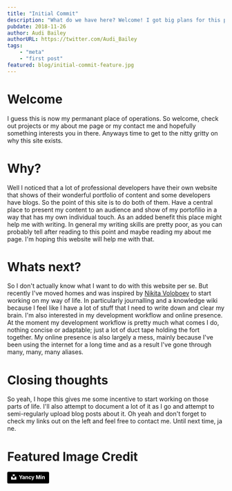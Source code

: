 ```yaml
---
title: "Initial Commit"
description: "What do we have here? Welcome! I got big plans for this place."
pubdate: 2018-11-26
author: Audi Bailey
authorURL: https://twitter.com/Audi_Bailey
tags:
    - "meta"
    - "first post"
featured: blog/initial-commit-feature.jpg
---
```


# Welcome

I guess this is now my permanant place of operations. So welcome, check out
projects or my about me page or my contact me and hopefully something interests
you in there. Anyways time to get to the nitty gritty on why this site exists.

# Why?

Well I noticed that a lot of professional developers have their own website that
shows of their wonderful portfolio of content and some developers have blogs. So
the point of this site is to do both of them. Have a central place to present my
content to an audience and show of my portofilio in a way that has my own
individual touch. As an added benefit this place might help me with writing. In
general my writing skills are pretty poor, as you can probably tell after
reading to this point and maybe reading my about me page. I'm hoping this
website will help me with that.

# Whats next?
So I don't actually know what I want to do with this website per se. But
recently I've moved homes and was inspired by [Nikita
Voloboev](https://nikitavoloboev.xyz) to start working on my way of life. In
particularly journalling and a knowledge wiki because I feel like I have a lot
of stuff that I need to write down and clear my brain. I'm also interested in my
development workflow and online presence. At the moment my development workflow
is pretty much what comes I do, nothing concise or adaptable; just a lot of
duct tape holding the fort together. My online presence is also largely a mess,
mainly because I've been using the internet for a long time and as a result I've
gone through many, many, many aliases. 

# Closing thoughts
So yeah, I hope this gives me some incentive to start working on those parts of
 life. I'll also attempt to document a lot of it as I go and attempt to 
 semi-regularly upload blog posts about it. Oh yeah and don't forget to check my
 links out on the left and feel free to contact me. Until next time, ja ne.
 

# Featured Image Credit 
<a style="background-color:black;color:white;text-decoration:none;padding:4px 6px;font-family:-apple-system, BlinkMacSystemFont, &quot;San Francisco&quot;, &quot;Helvetica Neue&quot;, Helvetica, Ubuntu, Roboto, Noto, &quot;Segoe UI&quot;, Arial, sans-serif;font-size:12px;font-weight:bold;line-height:1.2;display:inline-block;border-radius:3px" href="https://unsplash.com/@yancymin?utm_medium=referral&amp;utm_campaign=photographer-credit&amp;utm_content=creditBadge" target="_blank" rel="noopener noreferrer" title="Download free do whatever you want high-resolution photos from Yancy Min"><span style="display:inline-block;padding:2px 3px"><svg xmlns="http://www.w3.org/2000/svg" style="height:12px;width:auto;position:relative;vertical-align:middle;top:-2px;fill:white" viewBox="0 0 32 32"><title>unsplash-logo</title><path d="M10 9V0h12v9H10zm12 5h10v18H0V14h10v9h12v-9z"></path></svg></span><span style="display:inline-block;padding:2px 3px">Yancy Min</span></a>
 
